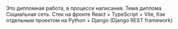 
Это дипломная работа, в процессе написания. Тема диплома Социальная сеть. Стек на фронте React + TypeScript + Vite, бэк отдельным проектом на Python + Django (Django REST framework)
```
